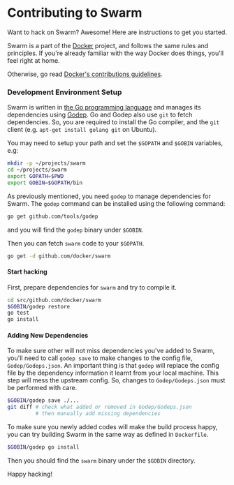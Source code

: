 # Contributing to Swarm

Want to hack on Swarm? Awesome! Here are instructions to get you
started.

Swarm is a part of the [Docker](https://www.docker.com) project, and follows
the same rules and principles. If you're already familiar with the way
Docker does things, you'll feel right at home.

Otherwise, go read
[Docker's contributions guidelines](https://github.com/docker/docker/blob/master/CONTRIBUTING.md).

### Development Environment Setup

Swarm is written in [the Go programming language](http://golang.org) and manages its dependencies using [Godep](http://github.com/tools/godep). Go and Godep also use `git` to fetch dependencies.
So, you are required to install the Go compiler, and the `git` client (e.g. `apt-get install golang git` on Ubuntu).

You may need to setup your path and set the `$GOPATH` and `$GOBIN` variables, e.g:
```sh
mkdir -p ~/projects/swarm
cd ~/projects/swarm
export GOPATH=$PWD
export GOBIN=$GOPATH/bin
```

As previously mentioned, you need `godep` to manage dependencies for Swarm. The `godep` command can be installed using the following command:
```sh
go get github.com/tools/godep
```
and you will find the `godep` binary under `$GOBIN`.

Then you can fetch `swarm` code to your `$GOPATH`.
```sh
go get -d github.com/docker/swarm
```

#### Start hacking

First, prepare dependencies for `swarm` and try to compile it.
```sh
cd src/github.com/docker/swarm
$GOBIN/godep restore
go test
go install
```

#### Adding New Dependencies

To make sure other will not miss dependencies you've added to Swarm, you'll need to call `godep save` to make changes to the config file, `Godep/Godeps.json`. An important thing is that `godep` will replace the config file by the dependency information it learnt from your local machine. This step will mess the upstream config. So, changes to `Godep/Godeps.json` must be performed with care.

```sh
$GOBIN/godep save ./...
git diff # check what added or removed in Godep/Godeps.json
         # then manually add missing dependencies
```

To make sure you newly added codes will make the build process happy, you can try building Swarm in the same way as defined in `Dockerfile`.

```sh
$GOBIN/godep go install
```
Then you should find the `swarm` binary under the `$GOBIN` directory.

Happy hacking!
